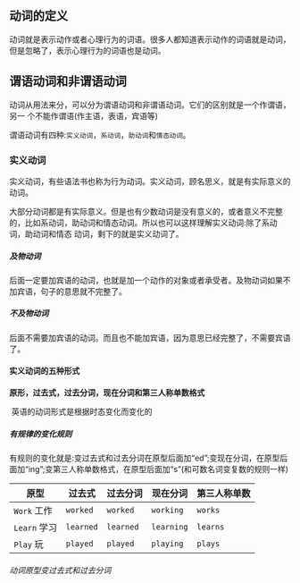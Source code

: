 

## 动词的定义

​	动词就是表示动作或者心理行为的词语。很多人都知道表示动作的词语就是动词，但是忽略了，表示心理行为的词语也是动词。

## 谓语动词和非谓语动词

​	动词从用法来分，可以分为谓语动词和非谓语动词。它们的区别就是一个作谓语，另一 个不能作谓语(作主语，表语，宾语等)

​	谓语动词有四种:`实义动词`，`系动词`，`助动词`和`情态动词`。

### 实义动词

​	实义动词，有些语法书也称为行为动词。实义动词，顾名思义，就是有实际意义的动词。

​	大部分动词都是有实际意义。但是也有少数动词是没有意义的，或者意义不完整的，比如系动词，助动词和情态动词。所以也可以这样理解实义动词:除了系动词，助动词和情态 动词，剩下的就是实义动词了。

##### 及物动词

​	后面一定要加宾语的动词，也就是加一个动作的对象或者承受者。及物动词如果不加宾语，句子的意思就不完整了。

##### 不及物动词

​	后面不需要加宾语的动词。而且也不能加宾语，因为意思已经完整了，不需要宾语了。

#### 实义动词的五种形式

​	**原形，过去式，过去分词，现在分词和第三人称单数格式**

​	英语的动词形式是根据时态变化而变化的

##### 有规律的变化规则

​	有规则的变化就是:变过去式和过去分词在原型后面加“ed”;变现在分词，在原型后面加“ing”;变第三人称单数格式，在原型后面加“s”(和可数名词变复数的规则一样)

| 原型         | 过去式    | 过去分词  | 现在分词   | 第三人称单数 |
| ------------ | --------- | --------- | ---------- | ------------ |
| `Work` 工作  | `worked`  | `worked`  | `working`  | `works`      |
| `Learn` 学习 | `learned` | `learned` | `learning` | `learns`     |
| `Play` 玩    | `played`  | `played`  | `playing`  | `plays`      |

###### 动词原型变过去式和过去分词
